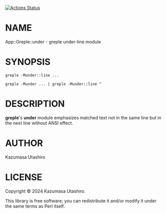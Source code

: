 [![Actions Status](https://github.com/kaz-utashiro/greple-under/actions/workflows/test.yml/badge.svg)](https://github.com/kaz-utashiro/greple-under/actions)
# NAME

App::Greple::under - greple under-line module

# SYNOPSIS

    greple -Munder::line ...

    greple -Munder ... | greple -Munder::line ^

# DESCRIPTION

**greple**'s **under** module emphasizes matched text not in the same line
but in the next line without ANSI effect.

# AUTHOR

Kazumasa Utashiro

# LICENSE

Copyright ©︎ 2024 Kazumasa Utashiro.

This library is free software; you can redistribute it and/or modify
it under the same terms as Perl itself.
